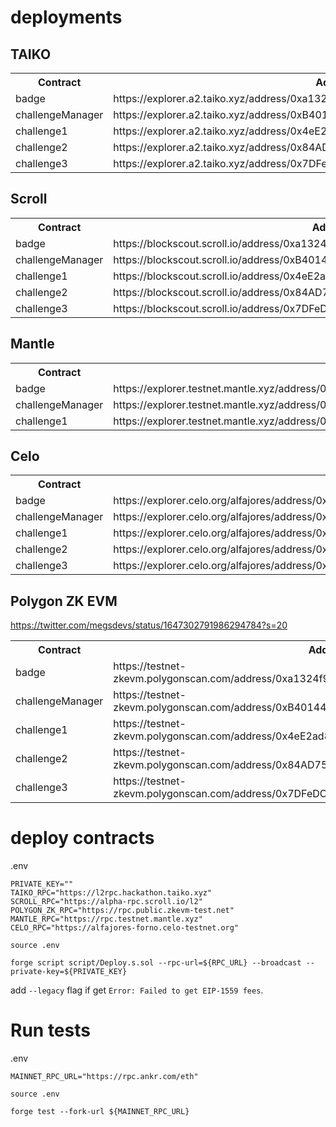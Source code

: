# deployments

## TAIKO

<table>

<tr>
<th>Contract</th>
<th>Address</th>
</tr>

<tr>
<td>badge</td>
<td>https://explorer.a2.taiko.xyz/address/0xa1324f953e8e75a09593Ed7473722690cC624D54</td>
</tr>

<tr>
<td>challengeManager</td>
  
<td>https://explorer.a2.taiko.xyz/address/0xB40144707F71e3e132327F528263aFB0bA458821</td>
</tr>

<tr>
<td>challenge1</td>
<td>https://explorer.a2.taiko.xyz/address/0x4eE2ad8a12E6D5b272994bF2393aF5D0332Acc86</td>
</tr>

<tr>
<td>challenge2</td>
<td>https://explorer.a2.taiko.xyz/address/0x84AD75721aE069C3056d4577F687E51Da1F61a20</td>
</tr>

<tr>
<td>challenge3</td>
<td>https://explorer.a2.taiko.xyz/address/0x7DFeDC5D8376f2fC882d58dD4F64e8008024bAba</td>
</tr>

</table>

## Scroll

<table>

<tr>
<th>Contract</th>
<th>Address</th>
</tr>

<tr>
<td>badge</td>
<td>https://blockscout.scroll.io/address/0xa1324f953e8e75a09593Ed7473722690cC624D54</td>
</tr>

<tr>
<td>challengeManager</td>
<td>https://blockscout.scroll.io/address/0xB40144707F71e3e132327F528263aFB0bA458821</td>
</tr>

<tr>
<td>challenge1</td>
<td>https://blockscout.scroll.io/address/0x4eE2ad8a12E6D5b272994bF2393aF5D0332Acc86</td>
</tr>

<tr>
<td>challenge2</td>
<td>https://blockscout.scroll.io/address/0x84AD75721aE069C3056d4577F687E51Da1F61a20</td>
</tr>

<tr>
<td>challenge3</td>
<td>https://blockscout.scroll.io/address/0x7DFeDC5D8376f2fC882d58dD4F64e8008024bAba</td>
</tr>

</table>

## Mantle

<table>

<tr>
<th>Contract</th>
<th>Address</th>
</tr>

<tr>
<td>badge</td>
<td>https://explorer.testnet.mantle.xyz/address/0xa1324f953e8e75a09593Ed7473722690cC624D54</td>
</tr>

<tr>
<td>challengeManager</td>
<td>https://explorer.testnet.mantle.xyz/address/0x0792081C227E0F31CB11f5f3fE74eB9032d6afA1</td>
</tr>

<tr>
<td>challenge1</td>
<td>https://explorer.testnet.mantle.xyz/address/0xB40144707F71e3e132327F528263aFB0bA458821</td>
</tr>

</table>

## Celo

<table>

<tr>
<th>Contract</th>
<th>Address</th>
</tr>

<tr>
<td>badge</td>
<td>https://explorer.celo.org/alfajores/address/0xa1324f953e8e75a09593Ed7473722690cC624D54</td>
</tr>

<tr>
<td>challengeManager</td>
<td>https://explorer.celo.org/alfajores/address/0xB40144707F71e3e132327F528263aFB0bA458821</td>
</tr>

<tr>
<td>challenge1</td>
<td>https://explorer.celo.org/alfajores/address/0x4eE2ad8a12E6D5b272994bF2393aF5D0332Acc86</td>
</tr>

<tr>
<td>challenge2</td>
<td>https://explorer.celo.org/alfajores/address/0x84AD75721aE069C3056d4577F687E51Da1F61a20</td>
</tr>

<tr>
<td>challenge3</td>
<td>https://explorer.celo.org/alfajores/address/0x7DFeDC5D8376f2fC882d58dD4F64e8008024bAba</td>
</tr>

</table>

## Polygon ZK EVM
https://twitter.com/megsdevs/status/1647302791986294784?s=20

<table>

<tr>
<th>Contract</th>
<th>Address</th>
</tr>

<tr>
<td>badge</td>
<td>https://testnet-zkevm.polygonscan.com/address/0xa1324f953e8e75a09593Ed7473722690cC624D54</td>
</tr>

<tr>
<td>challengeManager</td>
<td>https://testnet-zkevm.polygonscan.com/address/0xB40144707F71e3e132327F528263aFB0bA458821</td>
</tr>

<tr>
<td>challenge1</td>
<td>https://testnet-zkevm.polygonscan.com/address/0x4eE2ad8a12E6D5b272994bF2393aF5D0332Acc86</td>
</tr>

<tr>
<td>challenge2</td>
<td>https://testnet-zkevm.polygonscan.com/address/0x84AD75721aE069C3056d4577F687E51Da1F61a20</td>
</tr>

<tr>
<td>challenge3</td>
<td>https://testnet-zkevm.polygonscan.com/address/0x7DFeDC5D8376f2fC882d58dD4F64e8008024bAba</td>
</tr>

</table>


# deploy contracts
.env
```
PRIVATE_KEY=""
TAIKO_RPC="https://l2rpc.hackathon.taiko.xyz"
SCROLL_RPC="https://alpha-rpc.scroll.io/l2"
POLYGON_ZK_RPC="https://rpc.public.zkevm-test.net"
MANTLE_RPC="https://rpc.testnet.mantle.xyz"
CELO_RPC="https://alfajores-forno.celo-testnet.org"
```

```
source .env    
```

```
forge script script/Deploy.s.sol --rpc-url=${RPC_URL} --broadcast --private-key=${PRIVATE_KEY} 
```

add `--legacy` flag if get `Error: Failed to get EIP-1559 fees`.


# Run tests
.env
```
MAINNET_RPC_URL="https://rpc.ankr.com/eth"
```

```
source .env    
```

```
forge test --fork-url ${MAINNET_RPC_URL}
```
